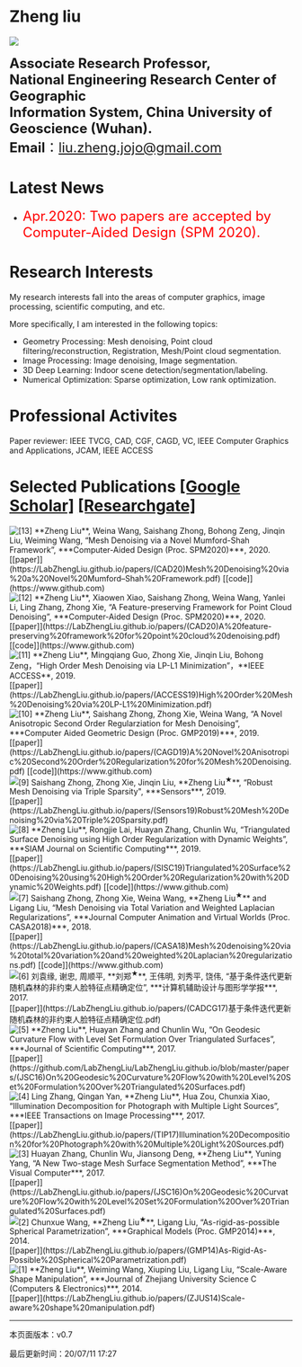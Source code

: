 # Zheng liu

<img style="float:left;" src="https://LabZhengLiu.github.io/LabZhengLiu.github.io/images/headImage.jpg">
<div style="float:right;">
<br>
<font size="5">
<strong>
Associate Research Professor,  
</strong>
</font>
<br>
<font size="5">
<strong>
National Engineering Research Center of Geographic 
<br>
Information System, China University of Geoscience (Wuhan).
</strong>
</font>
<br>
<font size="5">
<strong>Email</strong>：<a href="https://mail.google.com/mail/u/0/#inbox">liu.zheng.jojo@gmail.com</a>
</font>
</div>

<div style="clear:both"></div>

# Latest News

- <font size="5" color="red">Apr.2020: Two papers are accepted by Computer-Aided Design (SPM 2020).</font>

# Research Interests

My research interests fall into the areas of computer graphics, image processing, scientific computing, and etc.

More specifically, I am interested in the following topics:

- Geometry Processing: Mesh denoising, Point cloud filtering/reconstruction, Registration, Mesh/Point cloud segmentation.
- Image Processing: Image denoising, Image segmentation.
- 3D Deep Learning: Indoor scene detection/segmentation/labeling.
- Numerical Optimization: Sparse optimization, Low rank optimization.

# Professional Activites

Paper reviewer: IEEE TVCG, CAD, CGF, CAGD, VC, IEEE Computer Graphics and Applications, JCAM, IEEE ACCESS

# Selected Publications [[Google Scholar]](https://scholar.google.com/citations?user=_jtNrOUAAAAJ&hl=zh-CN) [[Researchgate]](https://www.researchgate.net/profile/Zheng_Liu52)

<img style="float:left;" src="https://LabZhengLiu.github.io/LabZhengLiu.github.io/images/1.png"> 
[13] **Zheng Liu**, Weina Wang, Saishang Zhong, Bohong Zeng, Jinqin Liu, Weiming Wang, “Mesh Denoising via a Novel Mumford-Shah Framework”, ***Computer-Aided Design (Proc. SPM2020)***, 2020.
<br>[[paper]](https://LabZhengLiu.github.io/papers/(CAD20)Mesh%20Denoising%20via%20a%20Novel%20Mumford–Shah%20Framework.pdf) 
    [[code]](https://www.github.com)
<div style="clear:both"></div>

<img style="float:left;" src="https://LabZhengLiu.github.io/LabZhengLiu.github.io/images/1.png"> 
[12] **Zheng Liu**, Xiaowen Xiao, Saishang Zhong, Weina Wang, Yanlei Li, Ling Zhang, Zhong Xie, “A Feature-preserving Framework for Point Cloud Denoising”, ***Computer-Aided Design (Proc. SPM2020)***, 2020.
<br>[[paper]](https://LabZhengLiu.github.io/papers/(CAD20)A%20feature-preserving%20framework%20for%20point%20cloud%20denoising.pdf) 
    [[code]](https://www.github.com)
<div style="clear:both"></div>

<img style="float:left;" src="https://LabZhengLiu.github.io/LabZhengLiu.github.io/images/1.png"> 
[11] **Zheng Liu**, Mingqiang Guo, Zhong Xie, Jinqin Liu, Bohong Zeng，“High Order Mesh Denoising via LP-L1 Minimization”，**IEEE ACCESS**, 2019.
<br>[[paper]](https://LabZhengLiu.github.io/papers/(ACCESS19)High%20Order%20Mesh%20Denoising%20via%20LP-L1%20Minimization.pdf)
<div style="clear:both"></div>

<img style="float:left;" src="https://LabZhengLiu.github.io/LabZhengLiu.github.io/images/1.png"> 
[10] **Zheng Liu**, Saishang Zhong, Zhong Xie, Weina Wang, “A Novel Anisotropic Second Order Regularziation for Mesh Denoising”, ***Computer Aided Geometric Design (Proc. GMP2019)***, 2019. 
<br>[[paper]](https://LabZhengLiu.github.io/papers/(CAGD19)A%20Novel%20Anisotropic%20Second%20Order%20Regularization%20for%20Mesh%20Denoising.pdf) 
    [[code]](https://www.github.com)
<div style="clear:both"></div>

<img style="float:left;" src="https://LabZhengLiu.github.io/LabZhengLiu.github.io/images/1.png"> 
[9] Saishang Zhong, Zhong Xie, Jinqin Liu, **Zheng Liu<sup>★</sup>**, “Robust Mesh Denoising via Triple Sparsity", ***Sensors***, 2019.
<br>[[paper]](https://LabZhengLiu.github.io/papers/(Sensors19)Robust%20Mesh%20Denoising%20via%20Triple%20Sparsity.pdf) 
<div style="clear:both"></div>

<img style="float:left;" src="https://LabZhengLiu.github.io/LabZhengLiu.github.io/images/1.png"> 
[8] **Zheng Liu**, Rongjie Lai, Huayan Zhang, Chunlin Wu, “Triangulated Surface Denoising using High Order Regularization with Dynamic Weights”, ***SIAM Journal on Scientific Computing***, 2019.
<br>[[paper]](https://LabZhengLiu.github.io/papers/(SISC19)Triangulated%20Surface%20Denoising%20using%20High%20Order%20Regularization%20with%20Dynamic%20Weights.pdf) 
    [[code]](https://www.github.com)
<div style="clear:both"></div>

<img style="float:left;" src="https://LabZhengLiu.github.io/LabZhengLiu.github.io/images/1.png"> 
[7] Saishang Zhong, Zhong Xie, Weina Wang, **Zheng Liu<sup>★</sup>** and Ligang Liu, “Mesh Denoising via Total Variation and Weighted Laplacian Regularizations”, ***Journal Computer Animation and Virtual Worlds (Proc. CASA2018)***, 2018.
<br>[[paper]](https://LabZhengLiu.github.io/papers/(CASA18)Mesh%20denoising%20via%20total%20variation%20and%20weighted%20Laplacian%20regularizations.pdf) 
    [[code]](https://www.github.com)
<div style="clear:both"></div>

<img style="float:left;" src="https://LabZhengLiu.github.io/LabZhengLiu.github.io/images/1.png"> 
[6]	刘袁缘, 谢忠, 周顺平, **刘郑<sup>★</sup>**, 王伟明, 刘秀平, 饶伟, “基于条件迭代更新随机森林的非约束人脸特征点精确定位”, ***计算机辅助设计与图形学学报***, 2017.
<br>[[paper]](https://LabZhengLiu.github.io/papers/(CADCG17)基于条件迭代更新随机森林的非约束人脸特征点精确定位.pdf) 
<div style="clear:both"></div>

<img style="float:left;" src="https://LabZhengLiu.github.io/LabZhengLiu.github.io/images/1.png"> 
[5] **Zheng Liu**, Huayan Zhang and Chunlin Wu, “On Geodesic Curvature Flow with Level Set Formulation Over Triangulated Surfaces”, ***Journal of Scientific Computing***, 2017.
<br>[[paper]](https://github.com/LabZhengLiu/LabZhengLiu.github.io/blob/master/papers/(JSC16)On%20Geodesic%20Curvature%20Flow%20with%20Level%20Set%20Formulation%20Over%20Triangulated%20Surfaces.pdf) 
<div style="clear:both"></div>

<img style="float:left;" src="https://LabZhengLiu.github.io/LabZhengLiu.github.io/images/1.png"> 
[4] Ling Zhang, Qingan Yan, **Zheng Liu**, Hua Zou, Chunxia Xiao, “Illumination Decomposition for Photograph with Multiple Light Sources”, ***IEEE Transactions on Image Processing***, 2017. <br>[[paper]](https://LabZhengLiu.github.io/papers/(TIP17)Illumination%20Decomposition%20for%20Photograph%20with%20Multiple%20Light%20Sources.pdf)
<div style="clear:both"></div>

<img style="float:left;" src="https://LabZhengLiu.github.io/LabZhengLiu.github.io/images/1.png"> 
[3] Huayan Zhang, Chunlin Wu, Jiansong Deng, **Zheng Liu**, Yuning Yang, “A New Two-stage Mesh Surface Segmentation Method”, ***The Visual Computer***, 2017.<br>[[paper]](https://LabZhengLiu.github.io/papers/(JSC16)On%20Geodesic%20Curvature%20Flow%20with%20Level%20Set%20Formulation%20Over%20Triangulated%20Surfaces.pdf)
<div style="clear:both"></div>

<img style="float:left;" src="https://LabZhengLiu.github.io/LabZhengLiu.github.io/images/1.png"> 
 [2] Chunxue Wang, **Zheng Liu<sup>★</sup>**, Ligang Liu, “As-rigid-as-possible Spherical Parametrization”, ***Graphical Models (Proc. GMP2014)***, 2014.<br>[[paper]](https://LabZhengLiu.github.io/papers/(GMP14)As-Rigid-As-Possible%20Spherical%20Parametrization.pdf)
<div style="clear:both"></div>

<img style="float:left;" src="https://LabZhengLiu.github.io/LabZhengLiu.github.io/images/1.png"> 
 [1] **Zheng Liu**, Weiming Wang, Xiuping Liu, Ligang Liu, “Scale-Aware Shape Manipulation”, ***Journal of Zhejiang University Science C (Computers & Electronics)***, 2014.<br>[[paper]](https://LabZhengLiu.github.io/papers/(ZJUS14)Scale-aware%20shape%20manipulation.pdf)
<div style="clear:both"></div>

---

本页面版本：v0.7

最后更新时间：20/07/11 17:27
